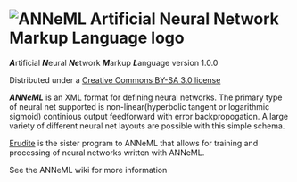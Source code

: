 ![ANNeML Artificial Neural Network Markup Language logo](http://adam-lara.com/wp-content/uploads/2013/10/ANNeML.gif)
======

***A***rtificial ***N***eural ***Ne***twork ***M***arkup ***L***anguage version 1.0.0

Distributed under a <a href="http://creativecommons.org/licenses/by-sa/3.0/deed.en_US" target="_BLANK">Creative Commons BY-SA 3.0 license</a>

***ANNeML*** is an XML format for defining neural networks. The primary type of neural net supported is non-linear(hyperbolic tangent
or logarithmic sigmoid) continious output feedforward with error backpropogation. A large variety of different neural net
layouts are possible with this simple schema.

<a href="https://github.com/adam-nnl/Erudite" target="_BLANK">Erudite</a> is the sister program to ANNeML that allows for training and processing of neural networks written with ANNeML.

<a hred="https://github.com/adam-nnl/ANNeML/wiki" target="_BLANK">See the ANNeML wiki for more information</a>
